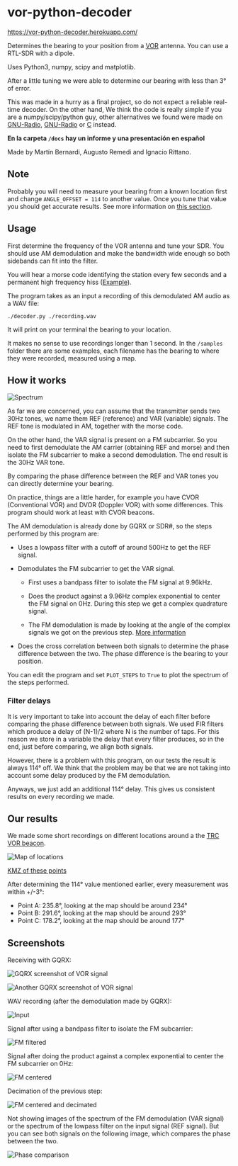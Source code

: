 # vor-python-decoder

https://vor-python-decoder.herokuapp.com/

Determines the bearing to your position from a
[VOR](https://en.wikipedia.org/wiki/VHF_omnidirectional_range) antenna. You can
use a RTL-SDR with a dipole.

Uses Python3, numpy, scipy and matplotlib.

After a little tuning we were able to determine our bearing with less than 3° of
error.

This was made in a hurry as a final project, so do not expect a reliable
real-time decoder. On the other hand, We think the code is really simple if you
are a numpy/scipy/python guy, other alternatives we found were made on
[GNU-Radio](http://www.housedillon.com/posts/vors-and-sdrs-part-3-supplemental-materials/),
[GNU-Radio](https://www.rtl-sdr.com/using-an-rtl-sdr-to-decode-vor-aircraft-navigation-beacons-in-real-time/)
or
[C](https://www.rtl-sdr.com/an-open-source-vor-receiver-for-airspy-and-rtl-sdr/)
instead.

**En la carpeta `/docs` hay un informe y una presentación en español**

Made by Martín Bernardi, Augusto Remedi and Ignacio Rittano.

## Note

Probably you will need to measure your bearing from a known location first and
change `ANGLE_OFFSET = 114` to another value. Once you tune that value you
should get accurate results. See more information on
[this section](#filter-delays).

## Usage

First determine the frequency of the VOR antenna and tune your SDR. You should
use AM demodulation and make the bandwidth wide enough so both sidebands can fit
into the filter.

You will hear a morse code identifying the station every few seconds and a
permanent high frequency hiss
([Example](https://github.com/martinber/vor-python-decoder/blob/master/samples/293deg_long_1.wav)).

The program takes as an input a recording of this demodulated AM audio as a WAV
file:

```
./decoder.py ./recording.wav
```

It will print on your terminal the bearing to your location.

It makes no sense to use recordings longer than 1 second. In the `/samples`
folder there are some examples, each filename has the bearing to where they were
recorded, measured using a map.

## How it works

![Spectrum](./docs/spectrum.png)

As far we are concerned, you can assume that the transmitter sends two 30Hz
tones, we name them REF (reference) and VAR (variable) signals. The REF tone is
modulated in AM, together with the morse code.

On the other hand, the VAR signal is present on a FM subcarrier. So you need to
first demodulate the AM carrier (obtaining REF and morse) and then isolate the
FM subcarrier to make a second demodulation. The end result is the 30Hz VAR
tone.

By comparing the phase difference between the REF and VAR tones you can
directly determine your bearing.

On practice, things are a little harder, for example you have CVOR (Conventional
VOR) and DVOR (Doppler VOR) with some differences. This program should work at
least with CVOR beacons.

The AM demodulation is already done by GQRX or SDR#, so the steps performed
by this program are:

- Uses a lowpass filter with a cutoff of around 500Hz to get the REF signal.

- Demodulates the FM subcarrier to get the VAR signal.

  - First uses a bandpass filter to isolate the FM signal at 9.96kHz.

  - Does the product against a 9.96Hz complex exponential to center the FM
    signal on 0Hz. During this step we get a complex quadrature signal.

  - The FM demodulation is made by looking at the angle of the complex signals
    we got on the previous step.
    [More information](https://witestlab.poly.edu/blog/capture-and-decode-fm-radio/)

- Does the cross correlation between both signals to determine the phase
  difference between the two. The phase difference is the bearing to your
  position.

You can edit the program and set `PLOT_STEPS` to `True` to plot the spectrum of
the steps performed.

### Filter delays

It is very important to take into account the delay of each filter before
comparing the phase difference between both signals. We used FIR filters which
produce a delay of (N-1)/2 where N is the number of taps. For this reason we
store in a variable the delay that every filter produces, so in the end, just
before comparing, we align both signals.

However, there is a problem with this program, on our tests the result is
always 114° off. We think that the problem may be that we are not taking into
account some delay produced by the FM demodulation.

Anyways, we just add an additional 114° delay. This gives us consistent results
on every recording we made.

## Our results

We made some short recordings on different locations around a the [TRC VOR
beacon](https://ourairports.com/navaids/TRC/Rio_Cuarto_VOR_AR/).

![Map of locations](./docs/map.png)

[KMZ of these points](./docs/vor_tests.kmz)

After determining the 114° value mentioned earlier, every measurement was
within +/-3°:

- Point A: 235.8°, looking at the map should be around 234°
- Point B: 291.6°, looking at the map should be around 293°
- Point C: 178.2°, looking at the map should be around 177°

## Screenshots

Receiving with GQRX:

![GQRX screenshot of VOR signal](./docs/gqrx_1.png)

![Another GQRX screenshot of VOR signal](./docs/gqrx_2.png)

WAV recording (after the demodulation made by GQRX):

![Input](./docs/Input.png)

Signal after using a bandpass filter to isolate the FM subcarrier:

![FM filtered](./docs/FM_filtered.png)

Signal after doing the product against a complex exponential to center the FM
subcarrier on 0Hz:

![FM centered](./docs/FM_centered.png)

Decimation of the previous step:

![FM centered and decimated](./docs/FM_centered_and_decimated.png)

Not showing images of the spectrum of the FM demodulation (VAR signal) or the
spectrum of the lowpass filter on the input signal (REF signal). But you can see
both signals on the following image, which compares the phase between the two.

![Phase comparison](./docs/Phase_comparison.png)
